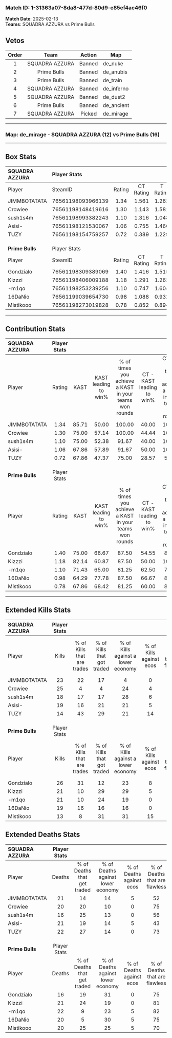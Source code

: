 ### Match ID: 1-31363a07-8da8-477d-80d9-e85ef4ac46f0  
**Match Date**: 2025-02-13  
**Teams**: SQUADRA AZZURA vs Prime Bulls  

## Vetos  

| Order | Team | Action | Map |
| :---: | :--: | :----: | --- |
| 1 | SQUADRA AZZURA | Banned | de_nuke |
| 2 | Prime Bulls | Banned | de_anubis |
| 3 | Prime Bulls | Banned | de_train |
| 4 | SQUADRA AZZURA | Banned | de_inferno |
| 5 | SQUADRA AZZURA | Banned | de_dust2 |
| 6 | Prime Bulls | Banned | de_ancient |
| 7 | SQUADRA AZZURA | Picked | de_mirage |

---  

### **Map**: de_mirage - SQUADRA AZZURA (12) vs Prime Bulls (16)  
---  

## Box Stats  

| **SQUADRA AZZURA** | Player Stats      |        |           |          |       |       |       |         |        |      |     |
| :- | :- | :-: | :-: | :-: | :-: | :-: | :-: | :-: | :-: | :-: | :-: |
| Player             | SteamID           | Rating | CT Rating | T Rating | KAST  |  ADR  | Kills | Assists | Deaths | K/D  | HS% |
| JIMMBOTATATA       | 76561198093966139 |  1.34  |   1.561   |  1.262   | 85.71 | 100.5 |  23   |    7    |   21   | 1.10 | 60  |
| Crowiee            | 76561198148419616 |  1.30  |   1.143   |  1.581   | 75.00 | 91.0  |  25   |    3    |   20   | 1.25 | 16  |
| sush1s4m           | 76561198993382243 |  1.10  |   1.316   |  1.048   | 75.00 | 68.3  |  18   |    5    |   16   | 1.13 | 72  |
| Asisi-             | 76561198121530067 |  1.06  |   0.755   |  1.460   | 67.86 | 87.7  |  19   |    9    |   21   | 0.90 | 47  |
| TUZY               | 76561198154759257 |  0.72  |   0.389   |  1.229   | 67.86 | 46.0  |  14   |    2    |   22   | 0.64 | 64  |
|                    |                   |        |           |          |       |       |       |         |        |      |     |
|                    |                   |        |           |          |       |       |       |         |        |      |     |
|                    |                   |        |           |          |       |       |       |         |        |      |     |
| **Prime Bulls**    | Player Stats      |        |           |          |       |       |       |         |        |      |     |
| Player             | SteamID           | Rating | CT Rating | T Rating | KAST  |  ADR  | Kills | Assists | Deaths | K/D  | HS% |
| Gondzialo          | 76561198309389069 |  1.40  |   1.416   |  1.515   | 75.00 | 90.3  |  26   |    2    |   16   | 1.63 | 53  |
| Kizzzi             | 76561198406009188 |  1.18  |   1.291   |  1.262   | 82.14 | 79.3  |  21   |    5    |   21   | 1.00 | 38  |
| -m1qo              | 76561198253239256 |  1.10  |   0.747   |  1.604   | 71.43 | 85.2  |  21   |    5    |   22   | 0.95 | 66  |
| 16DaNio            | 76561199039654730 |  0.98  |   1.088   |  0.932   | 64.29 | 72.0  |  19   |    5    |   20   | 0.95 | 47  |
| Mistikooo          | 76561198273019828 |  0.78  |   0.852   |  0.894   | 67.86 | 55.5  |  13   |    6    |   20   | 0.65 | 53  |
---  

## Contribution Stats  

| **SQUADRA AZZURA** | Player Stats |       |                      |                                                        |                           |                                                             |                          |                                                            |
| :- | :-: | :-: | :-: | :-: | :-: | :-: | :-: | :-: |
| Player             |    Rating    | KAST  | KAST leading to win% | % of times you achieve a KAST in your teams won rounds | CT - KAST leading to win% | CT - % of times you achieve a KAST in your teams won rounds | T - KAST leading to win% | T - % of times you achieve a KAST in your teams won rounds |
| JIMMBOTATATA       |     1.34     | 85.71 |        50.00         |                         100.00                         |           40.00           |                           100.00                            |          57.14           |                           100.00                           |
| Crowiee            |     1.30     | 75.00 |        57.14         |                         100.00                         |           44.44           |                           100.00                            |          66.67           |                           100.00                           |
| sush1s4m           |     1.10     | 75.00 |        52.38         |                         91.67                          |           40.00           |                           100.00                            |          63.64           |                           87.50                            |
| Asisi-             |     1.06     | 67.86 |        57.89         |                         91.67                          |           50.00           |                           100.00                            |          63.64           |                           87.50                            |
| TUZY               |     0.72     | 67.86 |        47.37         |                         75.00                          |           28.57           |                            50.00                            |          58.33           |                           87.50                            |
|                    |              |       |                      |                                                        |                           |                                                             |                          |                                                            |
|                    |              |       |                      |                                                        |                           |                                                             |                          |                                                            |
|                    |              |       |                      |                                                        |                           |                                                             |                          |                                                            |
| **Prime Bulls**    | Player Stats |       |                      |                                                        |                           |                                                             |                          |                                                            |
| Player             |    Rating    | KAST  | KAST leading to win% | % of times you achieve a KAST in your teams won rounds | CT - KAST leading to win% | CT - % of times you achieve a KAST in your teams won rounds | T - KAST leading to win% | T - % of times you achieve a KAST in your teams won rounds |
| Gondzialo          |     1.40     | 75.00 |        66.67         |                         87.50                          |           54.55           |                            85.71                            |          80.00           |                           88.89                            |
| Kizzzi             |     1.18     | 82.14 |        60.87         |                         87.50                          |           50.00           |                           100.00                            |          77.78           |                           77.78                            |
| -m1qo              |     1.10     | 71.43 |        65.00         |                         81.25                          |           62.50           |                            71.43                            |          66.67           |                           88.89                            |
| 16DaNio            |     0.98     | 64.29 |        77.78         |                         87.50                          |           66.67           |                            85.71                            |          88.89           |                           88.89                            |
| Mistikooo          |     0.78     | 67.86 |        68.42         |                         81.25                          |           60.00           |                            85.71                            |          77.78           |                           77.78                            |
---  

## Extended Kills Stats  

| **SQUADRA AZZURA** | Player Stats |                            |                            |                                    |                         |                              |                                 |                                       |                    |           |
| :- | :-: | :-: | :-: | :-: | :-: | :-: | :-: | :-: | :-: | :-: |
| Player             |    Kills     | % of Kills that are trades | % of Kills that got traded | % of Kills against a lower economy | % of Kills against ecos | % of Kills that are flawless | % of Kills that are close duels | % of Kills that are assisted by flash | Pistol Round Kills | AWP Kills |
| JIMMBOTATATA       |      23      |             22             |             17             |                 4                  |            0            |              78              |                0                |                   0                   |         0          |     1     |
| Crowiee            |      25      |             4              |             4              |                 24                 |            4            |              88              |                0                |                   4                   |         15         |     1     |
| sush1s4m           |      18      |             17             |             17             |                 28                 |            6            |              72              |                6                |                   0                   |         0          |     4     |
| Asisi-             |      19      |             16             |             21             |                 21                 |            5            |              74              |               11                |                   0                   |         2          |     2     |
| TUZY               |      14      |             43             |             29             |                 21                 |           14            |              64              |                7                |                   7                   |         0          |     2     |
|                    |              |                            |                            |                                    |                         |                              |                                 |                                       |                    |           |
|                    |              |                            |                            |                                    |                         |                              |                                 |                                       |                    |           |
|                    |              |                            |                            |                                    |                         |                              |                                 |                                       |                    |           |
| **Prime Bulls**    | Player Stats |                            |                            |                                    |                         |                              |                                 |                                       |                    |           |
| Player             |    Kills     | % of Kills that are trades | % of Kills that got traded | % of Kills against a lower economy | % of Kills against ecos | % of Kills that are flawless | % of Kills that are close duels | % of Kills that are assisted by flash | Pistol Round Kills | AWP Kills |
| Gondzialo          |      26      |             31             |             12             |                 23                 |            8            |              58              |               12                |                   0                   |         0          |     0     |
| Kizzzi             |      21      |             10             |             29             |                 29                 |            5            |              43              |               10                |                   0                   |         10         |     2     |
| -m1qo              |      21      |             10             |             24             |                 19                 |            0            |              76              |               10                |                   5                   |         1          |     1     |
| 16DaNio            |      19      |             16             |             16             |                 16                 |            0            |              53              |                5                |                   5                   |         1          |     0     |
| Mistikooo          |      13      |             8              |             31             |                 31                 |           15            |              77              |               15                |                   0                   |         0          |     2     |
## Extended Deaths Stats  

| **SQUADRA AZZURA** | Player Stats |                             |                                   |                          |                               |                            |                           |               |
| :- | :-: | :-: | :-: | :-: | :-: | :-: | :-: | :-: |
| Player             |    Deaths    | % of Deaths that get traded | % of Deaths against lower economy | % of Deaths against ecos | % of Deaths that are flawless | % of Deaths that are close | % of Deaths while blinded | Deaths to AWP |
| JIMMBOTATATA       |      21      |             14              |                14                 |            5             |              52               |             14             |             0             |       3       |
| Crowiee            |      20      |             20              |                10                 |            0             |              75               |             0              |             5             |       2       |
| sush1s4m           |      16      |             25              |                13                 |            0             |              56               |             13             |             6             |       2       |
| Asisi-             |      21      |             19              |                14                 |            5             |              43               |             19             |             0             |       4       |
| TUZY               |      22      |             27              |                14                 |            0             |              73               |             5              |             0             |       1       |
|                    |              |                             |                                   |                          |                               |                            |                           |               |
|                    |              |                             |                                   |                          |                               |                            |                           |               |
|                    |              |                             |                                   |                          |                               |                            |                           |               |
| **Prime Bulls**    | Player Stats |                             |                                   |                          |                               |                            |                           |               |
| Player             |    Deaths    | % of Deaths that get traded | % of Deaths against lower economy | % of Deaths against ecos | % of Deaths that are flawless | % of Deaths that are close | % of Deaths while blinded | Deaths to AWP |
| Gondzialo          |      16      |             19              |                31                 |            0             |              75               |             0              |             0             |       3       |
| Kizzzi             |      21      |             24              |                19                 |            0             |              81               |             0              |             5             |       3       |
| -m1qo              |      22      |              9              |                23                 |            5             |              82               |             5              |             5             |       5       |
| 16DaNio            |      20      |              5              |                30                 |            5             |              75               |             0              |             0             |       2       |
| Mistikooo          |      20      |             25              |                25                 |            5             |              70               |             15             |             0             |       4       |
